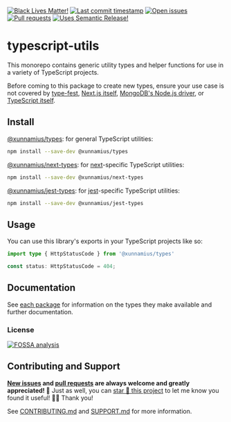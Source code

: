 <!-- prettier-ignore-start -->

<!-- badges-start -->

[![Black Lives Matter!][badge-blm]][link-blm]
[![Last commit timestamp][badge-last-commit]][link-repo]
[![Open issues][badge-issues]][link-issues]
[![Pull requests][badge-pulls]][link-pulls]
[![Uses Semantic Release!][badge-semantic-release]][link-semantic-release]

<!-- badges-end -->

<!-- prettier-ignore-end -->

# typescript-utils

This monorepo contains generic utility types and helper functions for use in a
variety of TypeScript projects.

Before coming to this package to create new types, ensure your use case is not
covered by [type-fest][1], [Next.js itself][2], [MongoDB's Node.js driver][12],
or [TypeScript itself][3].

## Install

[@xunnamius/types][6]: for general TypeScript utilities:

```bash
npm install --save-dev @xunnamius/types
```

[@xunnamius/next-types][7]: for [next][4]-specific TypeScript utilities:

```bash
npm install --save-dev @xunnamius/next-types
```

[@xunnamius/jest-types][8]: for [jest][9]-specific TypeScript utilities:

```bash
npm install --save-dev @xunnamius/jest-types
```

## Usage

You can use this library's exports in your TypeScript projects like so:

```TypeScript
import type { HttpStatusCode } from '@xunnamius/types'

const status: HttpStatusCode = 404;
```

## Documentation

See [each package][5] for information on the types they make available and
further documentation.

### License

[![FOSSA analysis][badge-fossa]][link-fossa]

## Contributing and Support

**[New issues][choose-new-issue] and [pull requests][pr-compare] are always
welcome and greatly appreciated! 🤩** Just as well, you can [star 🌟 this
project][link-repo] to let me know you found it useful! ✊🏿 Thank you!

See [CONTRIBUTING.md][contributing] and [SUPPORT.md][support] for more
information.

[badge-blm]: https://xunn.at/badge-blm 'Join the movement!'
[link-blm]: https://xunn.at/donate-blm
[link-repo]: https://github.com/xunnamius/typescript-utils
[badge-last-commit]:
  https://img.shields.io/github/last-commit/xunnamius/typescript-utils
  'Latest commit timestamp'
[badge-issues]:
  https://img.shields.io/github/issues/Xunnamius/typescript-utils
  'Open issues'
[link-issues]: https://github.com/Xunnamius/typescript-utils/issues?q=
[badge-pulls]:
  https://img.shields.io/github/issues-pr/xunnamius/typescript-utils
  'Open pull requests'
[link-pulls]: https://github.com/xunnamius/typescript-utils/pulls
[badge-fossa]:
  https://app.fossa.com/api/projects/custom%2B27276%2Fgit%40github.com%3AXunnamius%2Ftypescript-utils.git.svg?type=large
  "Analysis of this package's license obligations"
[link-fossa]:
  https://app.fossa.com/projects/custom+27276%2Fgit@github.com:Xunnamius%2Ftypescript-utils.git
[badge-semantic-release]:
  https://img.shields.io/badge/%20%20%F0%9F%93%A6%F0%9F%9A%80-semantic--release-e10079.svg
  'This repo practices continuous integration and deployment!'
[link-semantic-release]: https://github.com/semantic-release/semantic-release
[choose-new-issue]:
  https://github.com/xunnamius/typescript-utils/issues/new/choose
[pr-compare]: https://github.com/xunnamius/typescript-utils/compare
[contributing]: CONTRIBUTING.md
[support]: .github/SUPPORT.md
[1]: https://github.com/sindresorhus/type-fest
[2]: https://nextjs.org/docs/basic-features/typescript
[3]: https://github.com/sindresorhus/type-fest#built-in-types
[4]: https://github.com/vercel/next.js
[5]: /packages
[6]: packages/types
[7]: packages/next-types
[8]: packages/jest-types
[9]: https://www.npmjs.com/package/jest
[12]: https://docs.mongodb.com/drivers/node/current/fundamentals/typescript/
